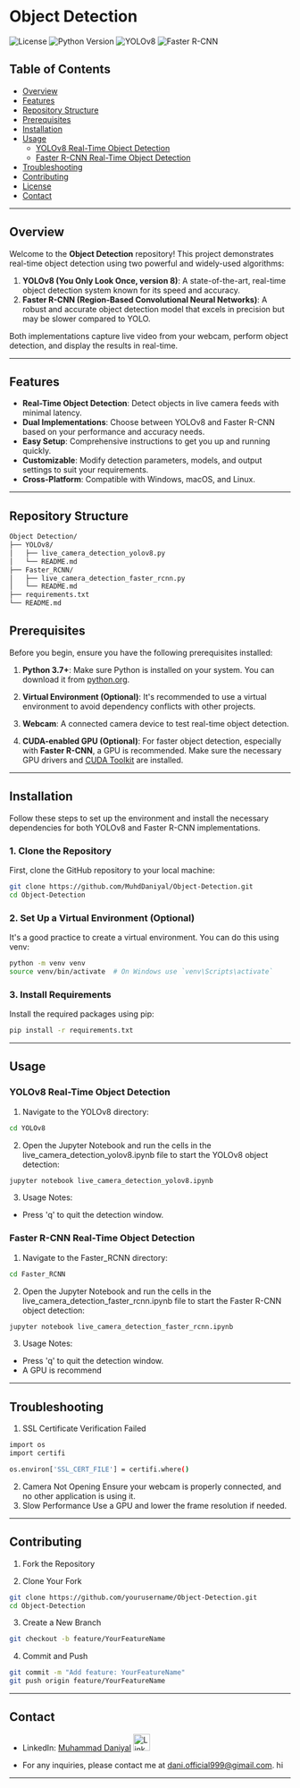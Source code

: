 # Object Detection

![License](https://img.shields.io/badge/license-MIT-blue.svg)
![Python Version](https://img.shields.io/badge/python-3.7%2B-blue.svg)
![YOLOv8](https://img.shields.io/badge/YOLOv8-Ultralytics-orange.svg)
![Faster R-CNN](https://img.shields.io/badge/Faster--RCNN-Torchvision-green.svg)

## Table of Contents

- [Overview](#overview)
- [Features](#features)
- [Repository Structure](#repository-structure)
- [Prerequisites](#prerequisites)
- [Installation](#installation)
- [Usage](#usage)
  - [YOLOv8 Real-Time Object Detection](#yolov8-real-time-object-detection)
  - [Faster R-CNN Real-Time Object Detection](#faster-r-cnn-real-time-object-detection)
- [Troubleshooting](#troubleshooting)
- [Contributing](#contributing)
- [License](#license)
- [Contact](#contact)

---

## Overview

Welcome to the **Object Detection** repository! This project demonstrates real-time object detection using two powerful and widely-used algorithms:

1. **YOLOv8 (You Only Look Once, version 8)**: A state-of-the-art, real-time object detection system known for its speed and accuracy.
2. **Faster R-CNN (Region-Based Convolutional Neural Networks)**: A robust and accurate object detection model that excels in precision but may be slower compared to YOLO.

Both implementations capture live video from your webcam, perform object detection, and display the results in real-time.

---

## Features

- **Real-Time Object Detection**: Detect objects in live camera feeds with minimal latency.
- **Dual Implementations**: Choose between YOLOv8 and Faster R-CNN based on your performance and accuracy needs.
- **Easy Setup**: Comprehensive instructions to get you up and running quickly.
- **Customizable**: Modify detection parameters, models, and output settings to suit your requirements.
- **Cross-Platform**: Compatible with Windows, macOS, and Linux.

---

## Repository Structure

```bash
Object Detection/
├── YOLOv8/
│   ├── live_camera_detection_yolov8.py
│   └── README.md
├── Faster_RCNN/
│   ├── live_camera_detection_faster_rcnn.py
│   └── README.md
├── requirements.txt
└── README.md
```

## Prerequisites

Before you begin, ensure you have the following prerequisites installed:

1. **Python 3.7+**: Make sure Python is installed on your system. You can download it from [python.org](https://www.python.org/downloads/).
   
2. **Virtual Environment (Optional)**: It's recommended to use a virtual environment to avoid dependency conflicts with other projects.
   
3. **Webcam**: A connected camera device to test real-time object detection.

4. **CUDA-enabled GPU (Optional)**: For faster object detection, especially with **Faster R-CNN**, a GPU is recommended. Make sure the necessary GPU drivers and [CUDA Toolkit](https://developer.nvidia.com/cuda-downloads) are installed.

---

## Installation

Follow these steps to set up the environment and install the necessary dependencies for both YOLOv8 and Faster R-CNN implementations.

### 1. Clone the Repository

First, clone the GitHub repository to your local machine:

```bash
git clone https://github.com/MuhdDaniyal/Object-Detection.git
cd Object-Detection
```

### 2. Set Up a Virtual Environment (Optional)

It's a good practice to create a virtual environment. You can do this using venv:

```bash
python -m venv venv
source venv/bin/activate  # On Windows use `venv\Scripts\activate`
```

### 3. Install Requirements

Install the required packages using pip:

```bash
pip install -r requirements.txt
```

---

## Usage

### YOLOv8 Real-Time Object Detection

1. Navigate to the YOLOv8 directory:

```bash
cd YOLOv8
```

2. Open the Jupyter Notebook and run the cells in the live_camera_detection_yolov8.ipynb file to start the YOLOv8 object detection:

```bash
jupyter notebook live_camera_detection_yolov8.ipynb
```
3. Usage Notes:

* Press 'q' to quit the detection window.


### Faster R-CNN Real-Time Object Detection

1. Navigate to the Faster_RCNN directory:

```bash
cd Faster_RCNN
```

2. Open the Jupyter Notebook and run the cells in the live_camera_detection_faster_rcnn.ipynb file to start the Faster R-CNN object detection:

```bash
jupyter notebook live_camera_detection_faster_rcnn.ipynb
```

3. Usage Notes:

* Press 'q' to quit the detection window.
* A GPU is recommend 

---

## Troubleshooting

1. SSL Certificate Verification Failed

```bash
import os
import certifi

os.environ['SSL_CERT_FILE'] = certifi.where()
```

2. Camera Not Opening
   Ensure your webcam is properly connected, and no other application is using it.
3. Slow Performance
   Use a GPU and lower the frame resolution if needed.



---

## Contributing

1. Fork the Repository

2. Clone Your Fork

```bash
git clone https://github.com/yourusername/Object-Detection.git
cd Object-Detection
```

3. Create a New Branch

```bash
git checkout -b feature/YourFeatureName
```

4. Commit and Push

```bash
git commit -m "Add feature: YourFeatureName"
git push origin feature/YourFeatureName
```

---

## Contact
* LinkedIn: [Muhammad Daniyal](https://www.linkedin.com/in/muhammad-daniyal-83990324b)
  <a href="https://www.linkedin.com/in/muhammad-daniyal-83990324b" target="_blank">
  <img src="https://upload.wikimedia.org/wikipedia/commons/0/01/LinkedIn_Logo.svg" alt="LinkedIn" width="30" height="30" />
</a>

* For any inquiries, please contact me at dani.official999@gimail.com.
hi
---

